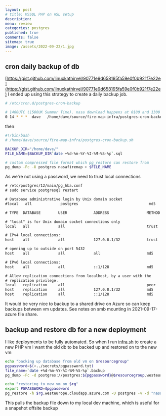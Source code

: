 ```yaml
---
layout: post
# title: MSSQL PHP on WSL setup
description: 
menu: review
categories: postgres
published: true 
comments: false     
sitemap: true
image: /assets/2022-09-22/1.jpg
---
```


<!-- [![alt text](/assets/2021-10-22/email-cover.jpg "email"){:width="800px"}](/assets/2021-10-22/email-cover.jpg) -->
<!-- [![alt text](/assets/2021-10-22/email-cover.jpg "Thanks to Solen Feyissa on unsplash - https://unsplash.com/@solenfeyissa")](https://unsplash.com/@solenfeyissa) -->


<!-- [![alt text](/assets/2021-12-21/desk.jpg "email")](/assets/2021-12-21/desk.jpg) -->

<!-- [![alt text](/assets/2022-09-15/fire-map.jpg "email")](/assets/2022-09-15/fire-map.jpg) -->

<!-- [![alt text](/assets/2022-09-15/cookie.jpg "email")](/assets/2022-09-15/cookie.jpg) -->

## cron daily backup of db

[https://gist.github.com/linuxkathirvel/90771e9d658195fa59e0f0b921f7e22e](https://gist.github.com/linuxkathirvel/90771e9d658195fa59e0f0b921f7e22e) I ended up using this strategy to create a daily backup job.

```bash
# /etc/cron.d/postgres-cron-backup

# 1400UTC (1500UK Summer Time). nasa download happens at 0100 and 1300 UTC
0 14 * * *  dave   /home/dave/source/fire-map-infra/postgres-cron-backup.sh
```

then

```bash
#!/bin/bash
# /home/dave/source/fire-map-infra/postgres-cron-backup.sh

BACKUP_DIR="/home/dave/"
FILE_NAME=$BACKUP_DIR`date +%d-%m-%Y-%I-%M-%S-%p`.sql

# custom compressed file format which pg_restore can restore from
pg_dump -Fc -U postgres nasafiremap > $FILE_NAME
```

As we're not using a password, we need to trust local connections

```txt
# /etc/postgres/12/main/pg_hba.conf
# sudo service postgresql restart

# Database administrative login by Unix domain socket
#local   all             postgres                                md5

# TYPE  DATABASE        USER            ADDRESS                 METHOD

# "local" is for Unix domain socket connections only
local   all             all                                     trust

# IPv4 local connections:
host    all             all             127.0.0.1/32            trust

# opening up to outside on port 5432
host    all             all             all                     md5

# IPv6 local connections:
host    all             all             ::1/128                 md5

# Allow replication connections from localhost, by a user with the
# replication privilege.
local   replication     all                                     peer
host    replication     all             127.0.0.1/32            md5
host    replication     all             ::1/128                 md5
```

It would be very nice to backup to a shared drive on Azure so can keep backups between vm updates. See notes on smb mounting in 2021-09-17-azure file share.

## backup and restore db for a new deployment

I like deployments to be fully automated. So when I run [infra.sh](https://github.com/osr4rightstools/osr4rights-tools/blob/main/fire-map-infra/infra.azcli) to create a new PHP vm I want the old db to be backed up and restored on to the new vm

```bash
echo "backing up database from old vm on $resourcegroup"
pgpassword=$(<../secrets/pgpassword.txt)
file_name=`date +%d-%m-%Y-%I-%M-%S-%p`.backup
pg_dump -Fc -d postgres://postgres:${pgpassword}@$resourcegroup.westeurope.cloudapp.azure.com:5432/nasafiremap > $file_name

echo "restoring to new vm on $rg"
export PGPASSWORD=$pgpassword
pg_restore -h $rg.westeurope.cloudapp.azure.com -U postgres -v -d "nasafiremap" $file_name
```

This pulls the backup file down to my local dev machine, which is useful for a snapshot offsite backup

